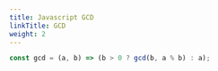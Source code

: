 ```yaml
---
title: Javascript GCD
linkTitle: GCD
weight: 2
---
```


```js
const gcd = (a, b) => (b > 0 ? gcd(b, a % b) : a);
```
